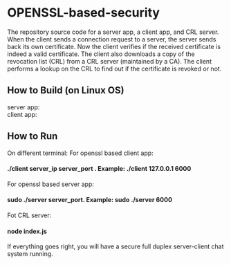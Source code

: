 # OPENSSL-based-security

The repository source code for a server app, a client app, and CRL server. When the client sends a connection request to a server, the server sends back its own certificate. Now the client verifies if the received certificate is indeed a valid certificate. The client also downloads a copy of the revocation list (CRL) from a CRL server (maintained by a CA). The client performs a lookup on the CRL to find out if the certificate is revoked or not.

## How to Build (on Linux OS)
server app:   
client app:   

## How to Run 
On different terminal:
For openssl based client app: 
#### ./client server_ip server_port . Example: ./client 127.0.0.1 6000  
For openssl based server app: 
#### sudo ./server server_port. Example: sudo ./server 6000  
Fot CRL server: 
#### node index.js  

If everything goes right, you will have a secure full duplex server-client chat system running.
